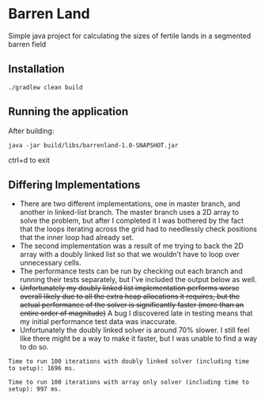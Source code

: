 # Barren Land

Simple java project for calculating the sizes of fertile lands in a segmented barren field

## Installation

```
./gradlew clean build
```

## Running the application
After building:
```
java -jar build/libs/barrenland-1.0-SNAPSHOT.jar
```
ctrl+d to exit

## Differing Implementations
* There are two different implementations, one in master branch, and another in linked-list branch. The master branch uses a 2D array to solve the problem, but after I completed it I was bothered by the fact that the loops iterating across the grid had to needlessly check positions that the inner loop had already set.
* The second implementation was a result of me trying to back the 2D array with a doubly linked list so that we wouldn't have to loop over unnecessary cells.
* The performance tests can be run by checking out each branch and running their tests separately, but I've included the output below as well.
* ~~Unfortunately my doubly linked list implementation performs worse overall likely due to all the extra heap allocations it requires, but the actual performance of the solver is significantly faster (more than an entire order of magnitude)~~ A bug I discovered late in testing means that my initial performance test data was inaccurate.
* Unfortunately the doubly linked solver is around 70% slower. I still feel like there might be a way to make it faster, but I was unable to find a way to do so.
```
Time to run 100 iterations with doubly linked solver (including time to setup): 1696 ms.

Time to run 100 iterations with array only solver (including time to setup): 997 ms.
```

